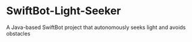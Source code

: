 # SwiftBot-Light-Seeker
A Java-based SwiftBot project that autonomously seeks light and avoids obstacles
